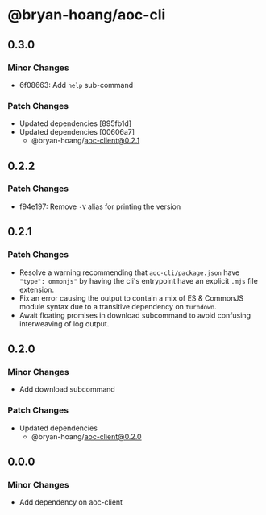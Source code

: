 # @bryan-hoang/aoc-cli

## 0.3.0

### Minor Changes

- 6f08663: Add `help` sub-command

### Patch Changes

- Updated dependencies [895fb1d]
- Updated dependencies [00606a7]
  - @bryan-hoang/aoc-client@0.2.1

## 0.2.2

### Patch Changes

- f94e197: Remove `-V` alias for printing the version

## 0.2.1

### Patch Changes

- Resolve a warning recommending that `aoc-cli/package.json` have `"type":
ommonjs"` by having the cli's entrypoint have an explicit `.mjs` file
  extension.
- Fix an error causing the output to contain a mix of ES & CommonJS module
  syntax due to a transitive dependency on `turndown`.
- Await floating promises in download subcommand to avoid confusing
  interweaving of log output.

## 0.2.0

### Minor Changes

- Add download subcommand

### Patch Changes

- Updated dependencies
  - @bryan-hoang/aoc-client@0.2.0

## 0.0.0

### Minor Changes

- Add dependency on aoc-client
